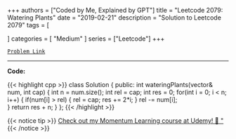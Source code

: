 
+++
authors = ["Coded by Me, Explained by GPT"]
title = "Leetcode 2079: Watering Plants"
date = "2019-02-21"
description = "Solution to Leetcode 2079"
tags = [
    
]
categories = [
    "Medium"
]
series = ["Leetcode"]
+++



[`Problem Link`](https://leetcode.com/problems/watering-plants/description/)

---

**Code:**

{{< highlight cpp >}}
class Solution {
public:
    int wateringPlants(vector<int>& num, int cap) {
        int n = num.size();
        int rel = cap;
        int res = 0;
        for(int i = 0; i < n; i++) {
            if(num[i] > rel) {
                rel = cap;
                res += 2*i;
            } 
            rel -= num[i];            
        }
        return res + n;
    }
};
{{< /highlight >}}



{{< notice tip >}}
[Check out my Momentum Learning course at Udemy! 🚀 "](https://www.udemy.com/course/blind-75-the-data-structures-and-algorithms-essentials/)
{{< /notice >}}

